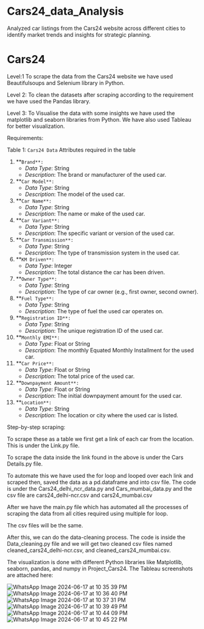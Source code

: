 # Cars24_data_Analysis
Analyzed car listings from the Cars24 website across different cities to identify market trends and insights for strategic planning.
# Cars24
Level:1
To scrape the data from the Cars24 website we have used Beautifulsoups and Selenium library in Python.

Level 2: 
To clean the datasets after scraping according to the requirement we have used the Pandas library.

Level 3:
To Visualise the data with some insights we have used the matplotlib and seaborn libraries from Python. We have also used Tableau for better visualization.

Requirements: 

Table 1: `Cars24 Data` 
Attributes required in the table
1. **`Brand**:`
    - *Data Type*: String
    - *Description*: The brand or manufacturer of the used car.
2. **`Car Model**:`
    - *Data Type*: String
    - *Description*: The model of the used car.
3. **`Car Name**:`
    - *Data Type*: String
    - *Description*: The name or make of the used car.
4. **`Car Variant**:`
    - *Data Type*: String
    - *Description*: The specific variant or version of the used car.
5. **`Car Transmission**:`
    - *Data Type*: String
    - *Description*: The type of transmission system in the used car.
6. **`KM Driven**:`
    - *Data Type*: Integer
    - *Description*: The total distance the car has been driven.
7. **`Owner Type**:`
    - *Data Type*: String
    - *Description*: The type of car owner (e.g., first owner, second owner).
8. **`Fuel Type**:`
    - *Data Type*: String
    - *Description*: The type of fuel the used car operates on.
9. **`Registration ID**:`
    - *Data Type*: String
    - *Description*: The unique registration ID of the used car.
10. **`Monthly EMI**:`
    - *Data Type*: Float or String
    - *Description*: The monthly Equated Monthly Installment for the used car.
11. **`Car Price**:`
    - *Data Type*: Float or String
    - *Description*: The total price of the used car.
12. **`Downpayment Amount**:`
    - *Data Type*: Float or String
    - *Description*: The initial downpayment amount for the used car.
13. **`Location**:`
    - *Data Type*: String
    - *Description*: The location or city where the used car is listed.

Step-by-step scraping:

To scrape these as a table we first get a link of each car from the location.
This is under the Link.py file.

To scrape the data inside the link found in the above is under the Cars Details.py file.

To automate this we have used the for loop and looped over each link and scraped then, saved the data as a pd.dataframe and into csv file.
The code is under the Cars24_delhi_ncr_data.py and Cars_mumbai_data.py and the csv file are cars24_delhi-ncr.csv and cars24_mumbai.csv

After we have the main.py file which has automated all the processes of scraping the data from all cities required using multiple for loop.

The csv files will be the same.

After this, we can do the data-cleaning process. The code is inside the Data_cleaning.py file and we will get two cleaned csv files named cleaned_cars24_delhi-ncr.csv, and cleaned_cars24_mumbai.csv.

The visualization is done with different Python libraries like Matplotlib, seaborn, pandas, and numpy in Project_Cars24. The Tableau screenshots are attached here:

![WhatsApp Image 2024-06-17 at 10 35 39 PM](https://github.com/Sandhya-16-m-64/Cars24/assets/172419475/0fedbfaa-9455-4d79-a2e5-4d9a60628b0d)![WhatsApp Image 2024-06-17 at 10 36 40 PM](https://github.com/Sandhya-16-m-64/Cars24/assets/172419475/7283ea7a-2407-4834-a3da-ece7a12c9376)
![WhatsApp Image 2024-06-17 at 10 37 31 PM](https://github.com/Sandhya-16-m-64/Cars24/assets/172419475/c276f4d5-bab4-420d-9e3a-62f85cce0a74)
![WhatsApp Image 2024-06-17 at 10 39 49 PM](https://github.com/Sandhya-16-m-64/Cars24/assets/172419475/369f888c-6a27-4c8b-b400-f777f6b36550)
![WhatsApp Image 2024-06-17 at 10 44 09 PM](https://github.com/Sandhya-16-m-64/Cars24/assets/172419475/b64f42ad-33a0-4c90-bfe6-806dbcfa1bf4)
![WhatsApp Image 2024-06-17 at 10 45 22 PM](https://github.com/Sandhya-16-m-64/Cars24/assets/172419475/0499e9d6-c51d-4462-ba06-8a5627f12f27)
